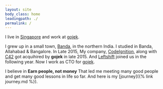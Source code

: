 ```yaml
---
layout: site
body_class: home
leadingpath: ./
permalink: /
---
```


I live in [Singapore](https://en.wikipedia.org/wiki/Singapore) and work at [gojek](https://gojek.com). 

I grew up in a small town, [Banda](https://en.wikipedia.org/wiki/Banda,_Uttar_Pradesh), in the northern India. I studied in Banda, Allahabad & Bangalore. 
In Late 2015, My company, [CodeIgnition](https://twitter.com/codeignition), along with [C42](https://twitter.com/c42engineering) got acquihired by **gojek** in late 2015. And [Leftshift](https://twitter.com/leftshifters) joined us in the following year. Now I work as CTO for [gojek](https://gojek.com).

I believe in **Earn people, not money** That led me meeting many good people and get many good lessons in life so far. And here is my [journey]({% link journey.md %}).
